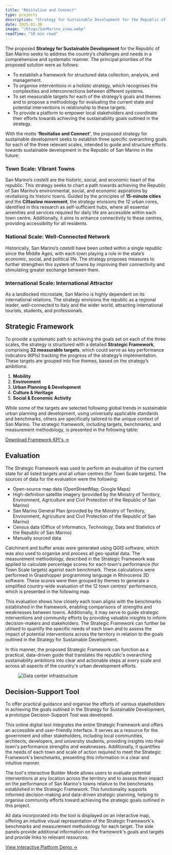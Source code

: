 ```yaml
---
title: "Revitalise and Connect"
type: projects
description: "Strategy for Sustainable Development for the Republic of San Marino."
date: 2025-01-30
image: "/blogs/SanMarino_view.webp"
readTime: "10 min read"
---
```


The proposed **Strategy for Sustainable Development** for the Republic of San Marino seeks to address the country’s challenges and needs in a comprehensive and systematic manner. The principal priorities of the proposed solution were as follows:  

- To establish a framework for structured data collection, analysis, and management.  
- To organise interventions in a holistic strategy, which recognises the complexities and interconnections between different systems.  
- To set measurable targets for each of the strategy’s goals and themes and to propose a methodology for evaluating the current state and potential interventions in relationship to these targets.  
- To provide a platform to empower local stakeholders and coordinate their efforts towards achieving the sustainability goals outlined in the strategy.  

With the motto **‘Revitalise and Connect’**, the proposed strategy for sustainable development seeks to establish three specific overarching goals for each of the three relevant scales, intended to guide and structure efforts towards sustainable development in the Republic of San Marino in the future:  

### Town Scale: Vibrant Towns  
San Marino’s *castelli* are the historic, social, and economic heart of the republic. This strategy seeks to chart a path towards achieving the Republic of San Marino’s environmental, social, and economic aspirations by revitalising its historic towns. Guided by the principles of **15-minute cities** and the **Cittaslow movement**, the strategy envisions the 12 urban cores, identified in this research as self-sufficient hubs, where all essential amenities and services required for daily life are accessible within each town centre. Additionally, it aims to enhance connectivity to these centres, providing accessibility for all residents.  

### National Scale: Well-Connected Network  
Historically, San Marino’s *castelli* have been united within a single republic since the Middle Ages, with each town playing a role in the state’s economic, social, and political life. The strategy proposes measures to further strengthen this system of towns by improving their connectivity and stimulating greater exchange between them.  

### International Scale: International Attractor  
As a landlocked microstate, San Marino is highly dependent on its international relations. The strategy envisions the republic as a regional leader, well-connected to Italy and the wider world, attracting international tourists, students, and professionals.  

## Strategic Framework  
To provide a systematic path to achieving the goals set on each of the three scales, the strategy is structured with a detailed **Strategic Framework**, comprising **32 measurable targets**, which could serve as key performance indicators (KPIs) tracking the progress of the strategy’s implementation. These targets are grouped into five themes, based on the strategy’s ambitions:  

1. **Mobility**  
2. **Environment**  
3. **Urban Planning & Development**  
4. **Culture & Heritage**  
5. **Social & Economic Activity**  

While some of the targets are selected following global trends in sustainable urban planning and development, using universally applicable standards and benchmarks, others are specifically tailored to the unique context of San Marino. The strategic framework, including targets, benchmarks, and measurement methodology, is presented in the following table:

<div className="my-8 space-y-4">
  <a 
    href="/files/implementation-guide.pdf" 
    className="inline-flex items-center px-4 py-2 bg-gray-800 text-white rounded-lg hover:bg-gray-600 transition-colors"
  >
     Download Framework KPI's →
  </a>
</div>

## Evaluation

The Strategic Framework was used to perform an evaluation of the current state for all listed targets and all urban centres (for Town Scale targets). The sources of data for the evaluation were the following:

* Open-source map data (OpenStreetMap; Google Maps)
* High-definition satellite imagery (provided by the Ministry of Territory, Environment, Agriculture and Civil Protection of the Republic of San Marino)
* San Marino General Plan (provided by the Ministry of Territory, Environment, Agriculture and Civil Protection of the Republic of San Marino)
* Census data (Office of Informatics, Technology, Data and Statistics of the Republic of San Marino)
* Manually sourced data

Catchment and buffer areas were generated using QGIS software, which was also used to organise and process all geo-spatial data. The measurement methodology, described in the Strategic Framework was applied to calculate percentage scores for each town's performance (for Town Scale targets) against each benchmark. These calculations were performed in Grasshopper programming language in Rhinoceros 3D software. These scores were then grouped by themes to generate a simplified country-wide evaluation of the 12 town centres' performance, which is presented in the following map.

This evaluation shows how closely each town aligns with the benchmarks established in the framework, enabling comparisons of strengths and weaknesses between towns. Additionally, it may serve to guide strategic interventions and community efforts by providing valuable insights to inform decision-makers and stakeholders. The Strategic Framework can further be utilised to quantify the specific needs of each town and to assess the impact of potential interventions across the territory in relation to the goals outlined in the Strategy for Sustainable Development.

In this manner, the proposed Strategic Framework can function as a practical, data-driven guide that translates the republic's overarching sustainability ambitions into clear and actionable steps at every scale and across all aspects of the country's urban development efforts.

<figure>
  <img 
    src="/blogs/Evaluation current performance.webp" 
    alt="Data center infrastructure"
    className="rounded-lg shadow-lg"
  />
  <figcaption> </figcaption>
</figure>

## Decision-Support Tool

To offer practical guidance and organise the efforts of various stakeholders in achieving the goals outlined in the Strategy for Sustainable Development, a prototype Decision-Support Tool was developed.

This online digital tool integrates the entire Strategic Framework and offers an accessible and user-friendly interface. It serves as a resource for the government and other stakeholders, including local communities, architects, developers, and university students, providing insights into their town's performance strengths and weaknesses. Additionally, it quantifies the needs of each town and scale of action required to meet the Strategic Framework's benchmarks, presenting this information in a clear and intuitive manner.

The tool's interactive Builder Mode allows users to evaluate potential interventions at any location across the territory and to assess their impact on the performance of San Marino's towns relative to the benchmarks established in the Strategic Framework. This functionality supports informed decision-making and data-driven strategic planning, helping to organise community efforts toward achieving the strategic goals outlined in this project.

All data incorporated into the tool is displayed on an interactive map, offering an intuitive visual representation of the Strategic Framework's benchmarks and measurement methodology for each target. The side panels provide additional information on the framework's goals and targets and provide links to relevant resources.

<div className="my-8 space-y-4">
  <a 
    href="https://youtu.be/REgYWI5w0wY" 
    target="_blank" 
    rel="noopener noreferrer"
    className="inline-flex items-center px-4 py-2 bg-gray-800 text-white rounded-lg hover:bg-gray-600 transition-colors"
  >
    View Interactive Platform Demo  →
  </a>
</div>
